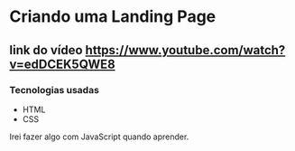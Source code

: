 # Criando uma Landing Page
## link do vídeo https://www.youtube.com/watch?v=edDCEK5QWE8

### Tecnologias usadas

- HTML
- CSS

Irei fazer algo com JavaScript quando aprender.